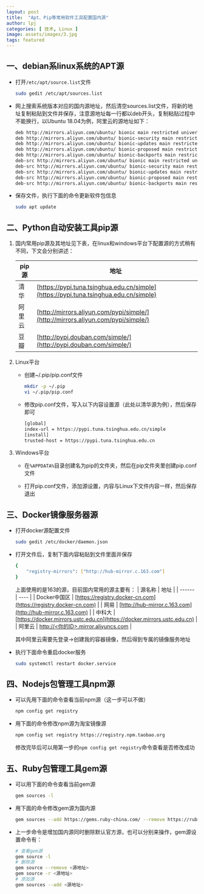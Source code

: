 ```yaml
---
layout: post
title:  "Apt、Pip等常用软件工具配置国内源"
author: lpj
categories: [ 技术, Linux ]
image: assets/images/3.jpg
tags: featured
---
```


## 一、debian系linux系统的APT源

* 打开`/etc/apt/source.list`文件
  ```bash
  sudo gedit /etc/apt/sources.list
  ```

* 网上搜索系统版本对应的国内源地址，然后清空sources.list文件，将新的地址复制粘贴到文件并保存，注意源地址每一行都以deb开头，复制粘贴过程中不能换行，以Ubuntu 18.04为例，阿里云的源地址如下：
  ```bash
  deb http://mirrors.aliyun.com/ubuntu/ bionic main restricted universe multiverse
  deb http://mirrors.aliyun.com/ubuntu/ bionic-security main restricted universe multiverse
  deb http://mirrors.aliyun.com/ubuntu/ bionic-updates main restricted universe multiverse
  deb http://mirrors.aliyun.com/ubuntu/ bionic-proposed main restricted universe multiverse
  deb http://mirrors.aliyun.com/ubuntu/ bionic-backports main restricted universe multiverse
  deb-src http://mirrors.aliyun.com/ubuntu/ bionic main restricted universe multiverse
  deb-src http://mirrors.aliyun.com/ubuntu/ bionic-security main restricted universe multiverse
  deb-src http://mirrors.aliyun.com/ubuntu/ bionic-updates main restricted universe multiverse
  deb-src http://mirrors.aliyun.com/ubuntu/ bionic-proposed main restricted universe multiverse
  deb-src http://mirrors.aliyun.com/ubuntu/ bionic-backports main restricted universe multiverse
  ```
* 保存文件，执行下面的命令更新软件包信息
  ```bash
  sudo apt update
  ```


## 二、Python自动安装工具pip源

1. 国内常用pip源及其地址见下表，在linux和windows平台下配置源的方式稍有不同，下文会分别讲述：

    | pip源 | 地址 |
    | ----- | ---- |
    | 清华 | [https://pypi.tuna.tsinghua.edu.cn/simple](https://pypi.tuna.tsinghua.edu.cn/simple) |
    | 阿里云 | [http://mirrors.aliyun.com/pypi/simple/](http://mirrors.aliyun.com/pypi/simple/) |
    | 豆瓣 | [http://pypi.douban.com/simple/](http://pypi.douban.com/simple/) |

2. Linux平台

    * 创建~/.pip/pip.conf文件
      ```bash
      mkdir -p ~/.pip
      vi ~/.pip/pip.conf
      ```

    * 修改pip.conf文件，写入以下内容设置源（此处以清华源为例），然后保存即可
      ```bash
      [global] 
      index-url = https://pypi.tuna.tsinghua.edu.cn/simple
      [install]
      trusted-host = https://pypi.tuna.tsinghua.edu.cn
      ```
3. Windows平台

    * 在`%APPDATA%`目录创建名为pip的文件夹，然后在pip文件夹里创建pip.conf文件

    * 打开pip.conf文件，添加源设置，内容与Linux下文件内容一样，然后保存退出


## 三、Docker镜像服务器源

* 打开docker源配置文件
  ```bash
  sudo gedit /etc/docker/daemon.json
  ```

* 打开文件后，复制下面内容粘贴到文件里面并保存
  ```bash
  {
      "registry-mirrors": ["http://hub-mirror.c.163.com"]
  }
  ```

  上面使用的是163的源，目前国内常用的源主要有：
  | 源名称 | 地址 |
  | ------ | ---- |
  | Docker中国区 | [https://registry.docker-cn.com](https://registry.docker-cn.com) |
  | 网易 | [http://hub-mirror.c.163.com](http://hub-mirror.c.163.com) |
  | 中科大 | [https://docker.mirrors.ustc.edu.cn](https://docker.mirrors.ustc.edu.cn) |
  | 阿里云 | [http://<你的ID>.mirror.aliyuncs.com](http://<你的ID>.mirror.aliyuncs.com) |
  
  其中阿里云需要先登录->创建我的容器镜像，然后得到专属的镜像服务地址

* 执行下面命令重启docker服务
  ```bash
  sudo systemctl restart docker.service
  ```

## 四、Nodejs包管理工具npm源

* 可以先用下面的命令查看当前npm源（这一步可以不做）
  ```bash
  npm config get registry
  ```

* 用下面的命令修改npm源为淘宝镜像源
  ```bash
  npm config set registry https://registry.npm.taobao.org
  ```

  修改完毕后可以用第一步的`npm config get registry`命令查看是否修改成功
  


## 五、Ruby包管理工具gem源

* 可以用下面的命令查看当前gem源
  ```bash
  gem sources -l
  ```

* 用下面的命令修改gem源为国内源
  ```bash
  gem sources --add https://gems.ruby-china.com/ --remove https://rubygems.org/
  ```

* 上一步命令是增加国内源同时删除默认官方源，也可以分别来操作，gem源设置命令有：
  ```bash
  # 查看gem源
  gem source -l
  # 删除源
  gem source --remove <源地址>
  gem source -r <源地址>
  # 添加源
  gem sources --add <源地址>
  ```

